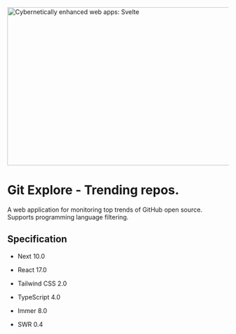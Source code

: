   <a href="https://svelte.dev">
	<img alt="Cybernetically enhanced web apps: Svelte" src="https://gitexplore.xyz/images/banner.png" width="640" height="360">
  </a>

# Git Explore - Trending repos.

A web application for monitoring top trends of GitHub open source. Supports programming language filtering.

## Specification

- Next 10.0
- React 17.0
- Tailwind CSS 2.0
- TypeScript 4.0


- Immer 8.0
- SWR 0.4
